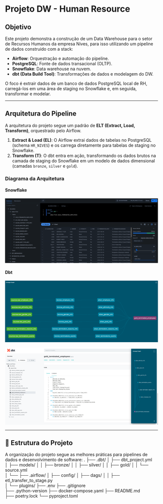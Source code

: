 # Projeto DW - Human Resource

## Objetivo

Este projeto demonstra a construção de um Data Warehouse para o setor de Recursos Humanos da empresa Nives, para isso utilizando um pipeline de dados construido com a stack:

* **Airflow**: Orquestração e automação do pipeline.
* **PostgreSQL**: Fonte de dados transacional (OLTP).
* **Snowflake**: Data warehouse na nuvem.
* **dbt (Data Build Tool)**: Transformações de dados e modelagem do DW.

O foco é extrair dados de um banco de dados PostgreSQL local de RH, carregá-los em uma área de staging no Snowflake e, em seguida, transformar e modelar.

---

## Arquitetura do Pipeline

A arquitetura do projeto segue um padrão de **ELT (Extract, Load, Transform)**, orquestrado pelo Airflow.

1.  **Extract & Load (EL)**: O Airflow extrai dados de tabelas no PostgreSQL (schema `HR_NIVES`) e os carrega diretamente para tabelas de staging no Snowflake.
2.  **Transform (T)**: O dbt entra em ação, transformando os dados brutos na camada de staging do Snowflake em um modelo de dados dimensional (camadas `bronze`, `silver` e `gold`).

### Diagrama da Arquitetura

#### Snowflake
![Snowflake](assets/snowflake.png)

#### Dbt
![Dbt](assets/dbt_1.png)

![Dbt](assets/dbt_2.png)

---

## 📁 Estrutura do Projeto

A organização do projeto segue as melhores práticas para pipelines de dados e desenvolvimento de software:
.
├── .dbt/
│   ├── dbt_project.yml     
│   ├── models/
│   │   ├── bronze/
│   │   ├── silver/
│   │   ├── gold/
│   │   └── source.yml          
│   └── 
├── .airflow/
│   ├── config/
│   ├── dags/
│   │   ├── etl_transfer_to_stage.py       
│   └── plugins/
├── .env
├── .gitignore                  
├── .python-version
├── docker-compose.yaml
├── README.md                   
├── poetry.lock
└── pyproject.toml


